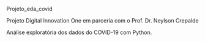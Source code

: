 Projeto_eda_covid

Projeto Digital Innovation One em parceria com o Prof. Dr. Neylson Crepalde

Análise exploratória dos dados do COVID-19 com Python.
